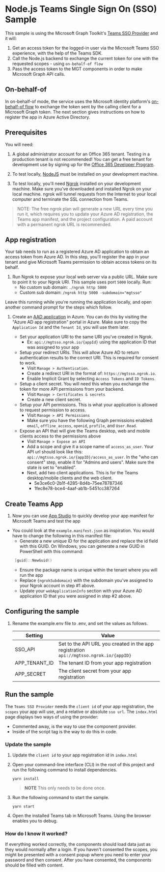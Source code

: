 # Node.js Teams Single Sign On (SSO) Sample
This sample is using the Microsoft Graph Toolkit's [Teams SSO Provider](https://docs.microsoft.com/graph/toolkit/providers/teamssso) and it will:
1. Get an access token for the logged-in user via the Microsoft Teams SSO experience, with the help of the Teams SDK.
2. Call the Node.js backend to exchange the current token for one with the requested scopes - using `on-behalf-of flow`
3. Pass the access token to the MGT components in order to make Microsoft Graph API calls. 

## On-behalf-of

In on-behalf-of mode, the service uses the Microsoft identity platform's [on-behalf-of flow](https://docs.microsoft.com/azure/active-directory/develop/v2-oauth2-on-behalf-of-flow) to exchange the token sent by the calling client for a Microsoft Graph token. The next section gives instructions on how to register the app in Azure Active Directory.

## Prerequisites

You will need:

1. A global administrator account for an Office 365 tenant. Testing in a production tenant is not recommended! You can get a free tenant for development use by signing up for the [Office 365 Developer Program](https://developer.microsoft.com/en-us/microsoft-365/dev-program).

1. To test locally, [NodeJS](https://nodejs.org/en/download/) must be installed on your development machine.

1. To test locally, you'll need [Ngrok](https://ngrok.com/) installed on your development machine.
Make sure you've downloaded and installed Ngrok on your local machine. ngrok will tunnel requests from the Internet to your local computer and terminate the SSL connection from Teams.

> NOTE: The free ngrok plan will generate a new URL every time you run it, which requires you to update your Azure AD registration, the Teams app manifest, and the project configuration. A paid account with a permanent ngrok URL is recommended.


## App registration
Your tab needs to run as a registered Azure AD application to obtain an access token from Azure AD. In this step, you'll register the app in your tenant and give Microsoft Teams permission to obtain access tokens on its behalf.

1. Run Ngrok to expose your local web server via a public URL. Make sure to point it to your Ngrok URI. This sample uses port `5000` locally. Run: 
    * No custom sub domain: `./ngrok http 5000`
    * Custom sub domain: `/ngrok http 5000 -subdomain="mgtsso"`

Leave this running while you're running the application locally, and open another command prompt for the steps which follow.

1. Create an [AAD application](https://docs.microsoft.com/en-us/microsoftteams/platform/tabs/how-to/authentication/auth-aad-sso#1-create-your-aad-application-in-azure) in Azure. You can do this by visiting the "Azure AD app registration" portal in Azure. Make sure to copy the `Application Id` and the `Tenant Id`, you will use them later.

    * Set your application URI to the same URI you've created in Ngrok. 
        * Ex: `api://mgtsso.ngrok.io/{appId}`
        using the application ID that was assigned to your app
    * Setup your redirect URIs. This will allow Azure AD to return authentication results to the correct URI. This is required for consent to work.
        * Visit `Manage > Authentication`. 
        * Create a redirect URI in the format of: `https://mgtsso.ngrok.io`.
        * Enable Implicit Grant by selecting `Access Tokens` and `ID Tokens`.
    * Setup a client secret. You will need this when you exchange the token for more API permissions from your backend.
        * Visit `Manage > Certificates & secrets`
        * Create a new client secret.
    * Setup your API permissions. This is what your application is allowed to request permission to access.
        * Visit `Manage > API Permissions`
        * Make sure you have the following Graph permissions enabled: `email`, `offline_access`, `openid`, `profile`, and `User.Read`.
    * Expose an API that will give the Teams desktop, web and mobile clients access to the permissions above
        * Visit `Manage > Expose an API`
        * Add a scope and give it a scope name of `access_as_user`. Your API url should look like this: `api://mgtsso.ngrok.io/{appID}/access_as_user`. In the "who can consent" step, enable it for "Admins and users". Make sure the state is set to "enabled".
        * Next, add two client applications. This is for the Teams desktop/mobile clients and the web client.
            * 5e3ce6c0-2b1f-4285-8d4b-75ee78787346
            * 1fec8e78-bce4-4aaf-ab1b-5451cc387264

## Create Teams App
1. Now you can use [App Studio](https://docs.microsoft.com/en-us/microsoftteams/platform/get-started/get-started-app-studio) to quickly develop your app manifest for Microsoft Teams and test the app

* You could look at the `example.manifest.json` as inspiration. You would have to change the following in this manifest file:
    * Generate a new unique ID for the application and replace the id field with this GUID. On Windows, you can generate a new GUID in PowerShell with this command:
    ~~~ powershell
     [guid]::NewGuid()
    ~~~
    * Ensure the package name is unique within the tenant where you will run the app
    * Replace `{ngrokSubdomain}` with the subdomain you've assigned to your Ngrok account in step #1 above.
    * Update your `webApplicationInfo` section with your Azure AD application ID that you were assigned in step #2 above.

## Configuring the sample

1. Rename the example.env file to .env, and set the values as follows.

    | Setting | Value |
    |---------|-------|
    | SSO_API | Set to the API URL you created in the app registration `api://mgtsso.ngrok.io/{appID}` |
    | APP_TENANT_ID | The tenant ID from your app registration |
    | APP_SECRET | The client secret from your app registration |

## Run the sample
The `Teams SSO Provider` needs the `client id` of your app registration, the `scopes` your app will use, and a relative or absolute `sso url`.
The `index.html` page displays two ways of using the provider:
- Commented away, is the way to use the component provider.
- Inside of the script tag is the way to do this in code.

### Update the sample
1. Update the `client id` to your app registration id in `index.html` 

1. Open your command-line interface (CLI) in the root of this project and run the following command to install dependencies.

    ```Shell
    yarn install
    ```

    > **NOTE**
    > This only needs to be done once.

1. Run the following command to start the sample.

      ```Shell
      yarn start
      ```

1. Open the installed Teams tab in Microsoft Teams. Using the browser enables you to debug. 

### How do I know it worked?

If everything worked correctly, the components should load data just as they would normally after a login.
If you haven't consented the scopes, you might be presented with a consent popup where you need to enter your password and then consent. After you have consented, the components should be filled with content.